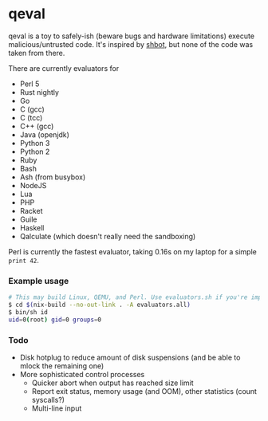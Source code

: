 # qeval

qeval is a toy to safely-ish (beware bugs and hardware limitations) execute malicious/untrusted code.
It's inspired by [shbot](https://github.com/geirha/shbot), but none of the code was taken from there.

There are currently evaluators for

* Perl 5
* Rust nightly
* Go
* C (gcc)
* C (tcc)
* C++ (gcc)
* Java (openjdk)
* Python 3
* Python 2
* Ruby
* Bash
* Ash (from busybox)
* NodeJS
* Lua
* PHP
* Racket
* Guile
* Haskell
* Qalculate (which doesn't really need the sandboxing)

Perl is currently the fastest evaluator, taking 0.16s on my laptop for a simple `print 42`.


### Example usage

```sh
# This may build Linux, QEMU, and Perl. Use evaluators.sh if you're impatient
$ cd $(nix-build --no-out-link . -A evaluators.all)
$ bin/sh id
uid=0(root) gid=0 groups=0
```

### Todo

* Disk hotplug to reduce amount of disk suspensions (and be able to mlock the remaining one)
* More sophisticated control processes
  * Quicker abort when output has reached size limit
  * Report exit status, memory usage (and OOM), other statistics (count syscalls?)
  * Multi-line input
